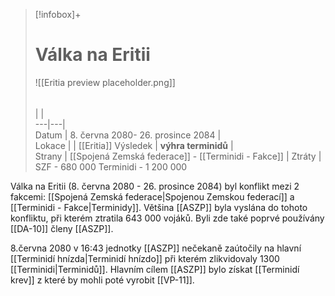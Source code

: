 > [!infobox]+  
> # Válka na Eritii
> ![[Eritia preview placeholder.png]]  
> ######  
>  |  |  
> ---|---|   
> Datum | 8. června 2080- 26. prosince 2084 |  
> Lokace |  |  [[Eritia]]
> Výsledek | **výhra terminidů** |  
> Strany |  [[Spojená Zemská federace]] - [[Terminidi - Fakce]] |
> Ztráty | SZF - 680 000      Terminidi - 1 200 000



Válka na Eritii (8. června 2080 - 26. prosince 2084) byl konflikt mezi 2 fakcemi: [[Spojená Zemská federace|Spojenou Zemskou federací]] a [[Terminidi - Fakce|Terminidy]]. Většina [[ASZP]] byla vyslána do tohoto konfliktu, při kterém ztratila 643 000 vojáků. Byli zde také poprvé používány [[DA-10]] členy [[ASZP]].

8.června 2080 v 16:43 jednotky [[ASZP]] nečekaně zaútočily na hlavní [[Terminidí hnízda|Terminidí hnízdo]] při kterém zlikvidovaly 1300 [[Terminidi|Terminidů]]. Hlavním cílem [[ASZP]] bylo získat [[Terminidí krev]] z které by mohli poté vyrobit [[VP-11]].
